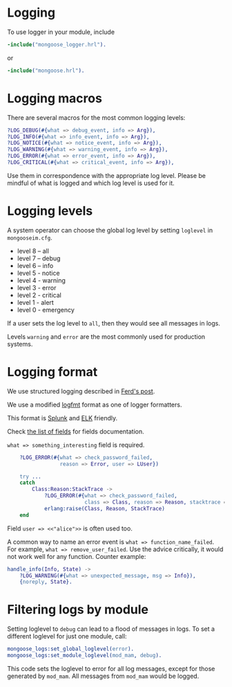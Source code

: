 # Logging

To use logger in your module, include

```erlang
-include("mongoose_logger.hrl").
```
or
```erlang
-include("mongoose.hrl").
```

# Logging macros

There are several macros for the most common logging levels:

```erlang
?LOG_DEBUG(#{what => debug_event, info => Arg}),
?LOG_INFO(#{what => info_event, info => Arg}),
?LOG_NOTICE(#{what => notice_event, info => Arg}),
?LOG_WARNING(#{what => warning_event, info => Arg}),
?LOG_ERROR(#{what => error_event, info => Arg}),
?LOG_CRITICAL(#{what => critical_event, info => Arg}),
```

Use them in correspondence with the appropriate log level.
Please be mindful of what is logged and which log level is used for it.

# Logging levels

A system operator can choose the global log level by setting `loglevel` in `mongooseim.cfg`.

- level 8 – all
- level 7 – debug
- level 6 – info
- level 5 - notice
- level 4 - warning
- level 3 - error
- level 2 - critical
- level 1 - alert
- level 0 - emergency

If a user sets the log level to `all`, then they would see all messages in logs.

Levels `warning` and `error` are the most commonly used for production systems.

# Logging format

We use structured logging described in [Ferd's post](https://ferd.ca/erlang-otp-21-s-new-logger.html).

We use a modified [logfmt](https://brandur.org/logfmt) format as one of logger formatters.

This format is [Splunk](https://www.splunk.com/en_us/solutions/solution-areas/log-management.html)
and [ELK](https://www.elastic.co/elk-stack) friendly.

Check [the list of fields](../operation-and-maintenance/Logging-fields.md) for fields documentation.


`what => something_interesting` field is required.


```erlang
    ?LOG_ERROR(#{what => check_password_failed,
                 reason => Error, user => LUser})

    try ...
    catch
        Class:Reason:StackTrace ->
            ?LOG_ERROR(#{what => check_password_failed,
                         class => Class, reason => Reason, stacktrace => StackTrace}),
            erlang:raise(Class, Reason, StackTrace)
    end
```

Field `user => <<"alice">>` is often used too.

A common way to name an error event is `what => function_name_failed`.
For example, `what => remove_user_failed`. Use the advice critically, it would
not work well for any function. Counter example:

```erlang
handle_info(Info, State) ->
    ?LOG_WARNING(#{what => unexpected_message, msg => Info}),
    {noreply, State}.
```


# Filtering logs by module

Setting loglevel to `debug` can lead to a flood of messages in logs.
To set a different loglevel for just one module, call:

```erlang
mongoose_logs:set_global_loglevel(error).
mongoose_logs:set_module_loglevel(mod_mam, debug).
```

This code sets the loglevel to error for all log messages, except for those generated by `mod_mam`.
All messages from `mod_mam` would be logged.
